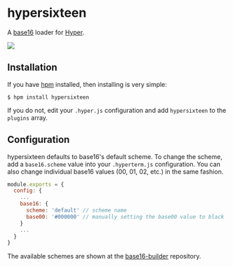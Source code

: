 # hypersixteen

A [base16](https://github.com/chriskempson/base16) loader for [Hyper](https://github.com/zeit/hyper).

![](https://i.imgur.com/OkeSb5G.gif)

## Installation

If you have [hpm](https://github.com/zeit/hpm) installed, then installing is very simple:

```shell
$ hpm install hypersixteen
```

If you do not, edit your `.hyper.js` configuration and add `hypersixteen` to the `plugins` array.

## Configuration

hypersixteen defaults to base16's default scheme. To change the scheme, add a `base16.scheme` value into your `.hyperterm.js` configuration. You can also change individual base16 values (00, 01, 02, etc.) in the same fashion.

```javascript
module.exports = {
  config: {
	...
    base16: {
      scheme: 'default' // scheme name
      base00: '#000000' // manually setting the base00 value to black
    }
    ...
  }
}
```

The available schemes are shown at the [base16-builder](https://github.com/chriskempson/base16-builder/tree/master/schemes) repository.